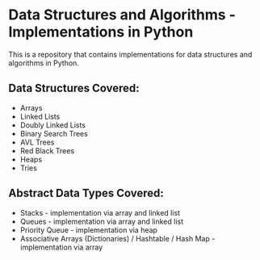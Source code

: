 # Data Structures and Algorithms - Implementations in Python

This is a repository that contains implementations for data structures and algorithms in Python.

## Data Structures Covered:
* Arrays
* Linked Lists
* Doubly Linked Lists
* Binary Search Trees
* AVL Trees
* Red Black Trees
* Heaps
* Tries

## Abstract Data Types Covered:
* Stacks - implementation via array and linked list
* Queues - implementation via array and linked list
* Priority Queue - implementation via heap
* Associative Arrays (Dictionaries) / Hashtable / Hash Map - implementation via array
